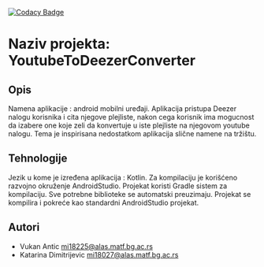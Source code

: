 [![Codacy Badge](https://api.codacy.com/project/badge/Grade/4f36ed5b8e2d4235b37eb88c3b992a77)](https://app.codacy.com/gh/matf-pp/2021_YoutubeToDeezerConverter?utm_source=github.com&utm_medium=referral&utm_content=matf-pp/2021_YoutubeToDeezerConverter&utm_campaign=Badge_Grade_Settings)

# Naziv projekta: YoutubeToDeezerConverter

## Opis
Namena aplikacije : android mobilni uređaji.
Aplikacija pristupa Deezer nalogu korisnika i cita njegove plejliste, nakon cega korisnik ima mogucnost da izabere one koje zeli da konvertuje u iste plejliste na njegovom youtube nalogu. Tema je inspirisana nedostatkom aplikacija slične namene na tržištu.

## Tehnologije
Jezik u kome je izređena aplikacija : Kotlin.
Za kompilaciju je korišćeno razvojno okruženje AndroidStudio. Projekat koristi Gradle sistem za kompilaciju. Sve potrebne biblioteke se automatski preuzimaju. Projekat se kompilira i pokreće kao standardni AndroidStudio projekat.


## Autori
* Vukan Antic mi18225@alas.matf.bg.ac.rs
* Katarina Dimitrijevic mi18027@alas.matf.bg.ac.rs


